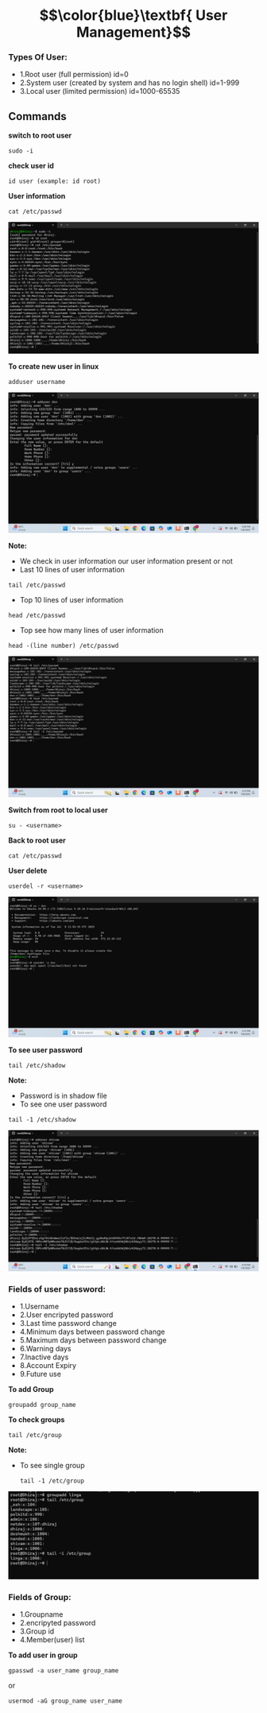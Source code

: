 # $$\color{blue}\textbf{ User Management}$$
### Types Of User:
 - 1.Root user (full permission)                                 id=0
 - 2.System user (created by system and has no login shell)      id=1-999
 - 3.Local user (limited permission)                             id=1000-65535

## Commands

**switch to root user**
````
sudo -i
````
**check user id**
````
id user (example: id root)
````
**User information**
````
cat /etc/passwd
````


![image](https://github.com/DhirajDeshmukh8239/Linux/blob/0c972aeab099f0b71b392ad088812afc1c3e25c0/Screenshot%202025-07-08%20170014.png)



**To create new user in linux**
````
adduser username
````

![image](https://github.com/DhirajDeshmukh8239/Linux/blob/b72417724d6bddc793a707a29d2d8c453a66a9a9/Screenshot%202025-07-08%20170623.png)

**Note:** 
- We check in user information our user information present or not
- Last 10 lines of user information
````
tail /etc/passwd
````
- Top  10 lines of user information
````
head /etc/passwd
````
- Top  see how many  lines of user information
````
head -(line number) /etc/passwd
````

![image](https://github.com/DhirajDeshmukh8239/Linux/blob/0decb55e4562dbb3bbcc2c6d948af6a4bda347ad/Screenshot%202025-07-08%20171914.png)

**Switch from root to local user**
````
su - <username>
````
**Back to root user**
````
cat /etc/passwd
````
**User delete**
````
userdel -r <username>
````
![image](https://github.com/DhirajDeshmukh8239/Linux/blob/e2e2f96b75b64a649a611474055470927f9acfb6/Screenshot%202025-07-08%20173131.png)

**To see user password**
````
tail /etc/shadow
````
**Note:** 
- Password is in shadow file
- To see one user password
  
 ````
 tail -1 /etc/shadow
 ````

![image](https://github.com/DhirajDeshmukh8239/Linux/blob/5a523cff51fee9dc53f38ddffffc5b74de91b518/Screenshot%202025-07-09%20185908.png)

### Fields of user password:
 - 1.Username                                
 - 2.User encripyted password     
 - 3.Last time password change
 - 4.Minimum days between password change
 - 5.Maximum days between password change
 - 6.Warning days
 - 7.Inactive days
 - 8.Account Expiry
 - 9.Future use

**To add Group**
````
groupadd group_name
````
**To check groups**
````
tail /etc/group
````
**Note:** 
- To see single group
  ````
  tail -1 /etc/group
  ````
  
![image](https://github.com/DhirajDeshmukh8239/Linux/blob/90172e088bcc07b01cc696ed5340d87b9140e678/Screenshot%202025-07-09%20191147.png)
                                
### Fields of Group:
 - 1.Groupname                                
 - 2.encripyted password     
 - 3.Group id
 - 4.Member(user) list

**To add user in group**
````
gpasswd -a user_name group_name
````
or
````
usermod -aG group_name user_name
````





